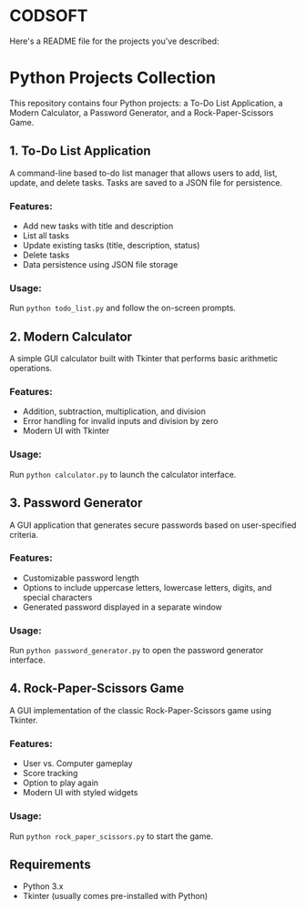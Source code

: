 # CODSOFT
 
Here's a README file for the projects you've described:

# Python Projects Collection

This repository contains four Python projects: a To-Do List Application, a Modern Calculator, a Password Generator, and a Rock-Paper-Scissors Game.

## 1. To-Do List Application

A command-line based to-do list manager that allows users to add, list, update, and delete tasks. Tasks are saved to a JSON file for persistence.

### Features:
- Add new tasks with title and description
- List all tasks
- Update existing tasks (title, description, status)
- Delete tasks
- Data persistence using JSON file storage

### Usage:
Run `python todo_list.py` and follow the on-screen prompts.

## 2. Modern Calculator

A simple GUI calculator built with Tkinter that performs basic arithmetic operations.

### Features:
- Addition, subtraction, multiplication, and division
- Error handling for invalid inputs and division by zero
- Modern UI with Tkinter

### Usage:
Run `python calculator.py` to launch the calculator interface.

## 3. Password Generator

A GUI application that generates secure passwords based on user-specified criteria.

### Features:
- Customizable password length
- Options to include uppercase letters, lowercase letters, digits, and special characters
- Generated password displayed in a separate window

### Usage:
Run `python password_generator.py` to open the password generator interface.

## 4. Rock-Paper-Scissors Game

A GUI implementation of the classic Rock-Paper-Scissors game using Tkinter.

### Features:
- User vs. Computer gameplay
- Score tracking
- Option to play again
- Modern UI with styled widgets

### Usage:
Run `python rock_paper_scissors.py` to start the game.

## Requirements

- Python 3.x
- Tkinter (usually comes pre-installed with Python)
